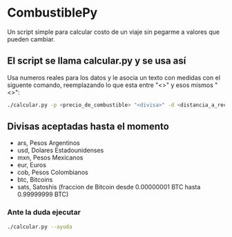 # CombustiblePy
Un script simple para calcular costo de un viaje sin pegarme a valores que pueden cambiar.
## El script se llama calcular.py y se usa así
Usa numeros reales para los datos y le asocia un texto con medidas con el siguente comando, reemplazando lo que esta entre "<>" y esos mismos "<>":
```bash
./calcular.py -p <precio_de_combustible> "<divisa>" -d <distancia_a_recorrer> "<unidad_de_distancia>" --rend <distancia_sin_gastar> "<unidad_de_autonomia>" -t <tarifas> "<divisa>"
```
## Divisas aceptadas hasta el momento
* ars, Pesos Argentinos
* usd, Dolares Estadounidenses
* mxn, Pesos Mexicanos
* eur, Euros
* cob, Pesos Colombianos
* btc, Bitcoins
* sats, Satoshis (fraccion de Bitcoin desde 0.00000001 BTC hasta 0.99999999 BTC)
### Ante la duda ejecutar
```bash
./calcular.py --ayuda
```

